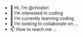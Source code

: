 - 👋 Hi, I’m @chodori
- 👀 I’m interested in coding
- 🌱 I’m currently learning coding
- 💞️ I’m looking to collaborate on ...
- 📫 How to reach me ...

<!---
chodori/chodori is a ✨ special ✨ repository because its `README.md` (this file) appears on your GitHub profile.
You can click the Preview link to take a look at your changes.
--->
